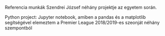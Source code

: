 Referencia munkák Szendrei József néhány projektje az egyetem során.

Python project: Jupyter notebook, amiben a pandas és a matplotlib segítségével elemeztem a Premier League 2018/2019-es szeonját néhány szempontból
